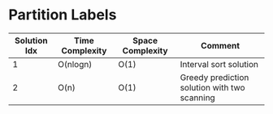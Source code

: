 # Partition Labels

| Solution Idx | Time Complexity | Space Complexity | Comment                                      |
| ------------ | --------------- | ---------------- | -------------------------------------------- |
| 1            | O(nlogn)        | O(1)             | Interval sort solution                       |
| 2            | O(n)            | O(1)             | Greedy prediction solution with two scanning |
